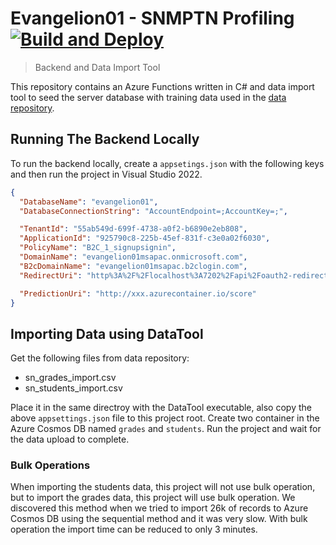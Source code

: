 # Evangelion01 - SNMPTN Profiling [![Build and Deploy](https://github.com/fahminlb33/azurehackathon2022_backend/actions/workflows/master_evangelion01backend.yml/badge.svg)](https://github.com/fahminlb33/azurehackathon2022_backend/actions/workflows/master_evangelion01backend.yml)

> Backend and Data Import Tool

This repository contains an Azure Functions written in C# and data import tool to seed the server database with training data used in the [data repository](https://github.com/fahminlb33/azurehackathon2022_data).

## Running The Backend Locally

To run the backend locally, create a `appsetings.json` with the following keys and then run the project in Visual Studio 2022.

```json
{
  "DatabaseName": "evangelion01",
  "DatabaseConnectionString": "AccountEndpoint=;AccountKey=;",

  "TenantId": "55ab549d-699f-4738-a0f2-b6890e2eb808",
  "ApplicationId": "925790c8-225b-45ef-831f-c3e0a02f6030",
  "PolicyName": "B2C_1_signupsignin",
  "DomainName": "evangelion01msapac.onmicrosoft.com",
  "B2cDomainName": "evangelion01msapac.b2clogin.com",
  "RedirectUri": "http%3A%2F%2Flocalhost%3A7202%2Fapi%2Foauth2-redirect",

  "PredictionUri": "http://xxx.azurecontainer.io/score"
}

```

## Importing Data using DataTool

Get the following files from data repository:

- sn_grades_import.csv
- sn_students_import.csv

Place it in the same directroy with the DataTool executable, also copy the above `appsettings.json` file to this project root. Create two container in the Azure Cosmos DB named `grades` and `students`. Run the project and wait for the data upload to complete.

### Bulk Operations

When importing the students data, this project will not use bulk operation, but to import the grades data, this project will use bulk operation. We discovered this method when we tried to import 26k of records to Azure Cosmos DB using the sequential method and it was very slow. With bulk operation the import time can be reduced to only 3 minutes.
